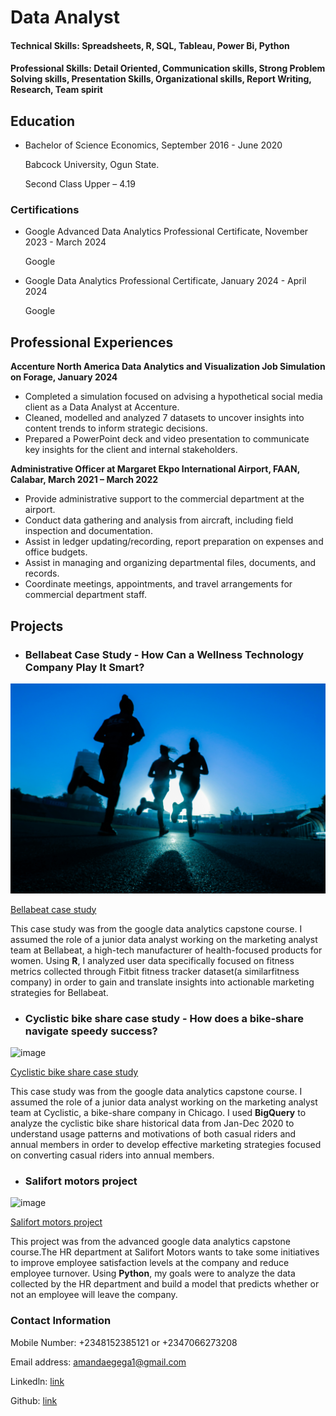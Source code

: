 # Data Analyst

#### Technical Skills: Spreadsheets, R, SQL, Tableau, Power Bi, Python

#### Professional Skills: Detail Oriented, Communication skills, Strong Problem Solving skills, Presentation Skills, Organizational skills, Report Writing, Research, Team spirit


## Education
* Bachelor of Science Economics, September 2016 - June 2020
                            
  Babcock University, Ogun State.

  Second Class Upper – 4.19


  
### Certifications
* Google Advanced Data Analytics Professional Certificate, November 2023 - March 2024
  
  Google
  

* Google Data Analytics Professional Certificate, January 2024 - April 2024

  Google



## Professional Experiences  
 **Accenture North America Data Analytics and Visualization Job Simulation on Forage, January 2024**

* Completed a simulation focused on advising a hypothetical social media client as a Data Analyst at Accenture.
* Cleaned, modelled and analyzed 7 datasets to uncover insights into content trends to inform strategic decisions.
* Prepared a PowerPoint deck and video presentation to communicate key insights for the client and internal stakeholders.

**Administrative Officer at Margaret Ekpo International Airport, FAAN, Calabar, March 2021 – March 2022**

* Provide administrative support to the commercial department at the airport.
* Conduct data gathering and analysis from aircraft, including field inspection and documentation.
* Assist in ledger updating/recording, report preparation on expenses and office budgets.
* Assist in managing and organizing departmental files, documents, and records.
* Coordinate meetings, appointments, and travel arrangements for commercial department staff.


## Projects 
* ### Bellabeat Case Study - How Can a Wellness Technology Company Play It Smart?

![image](/assets/img/fitness.jpg)

[Bellabeat case study](https://github.com/domeru369/Bellabeat-case-study)

This case study was from the google data analytics capstone course. I assumed the role of a junior data analyst working on the marketing analyst team at Bellabeat, a high-tech manufacturer of health-focused products for women. Using **R**, I analyzed user data specifically focused on fitness metrics collected through Fitbit fitness tracker dataset(a similarfitness company) in order to gain and translate insights into actionable marketing strategies for Bellabeat.



* ### Cyclistic bike share case study - How does a bike-share navigate speedy success?

![image](/assets/img/cyclist.jpg)

[Cyclistic bike share case study](https://github.com/domeru369/cyclistic-bike-share-case-study)

This case study was from the google data analytics capstone course. I assumed the role of a junior data analyst working on the marketing analyst team at Cyclistic, a bike-share company in Chicago.  I used **BigQuery** to analyze the cyclistic bike share historical data from Jan-Dec 2020 to understand usage patterns and motivations of both casual riders and annual members in order to develop effective marketing strategies focused on converting casual riders into annual members.



* ### Salifort motors project

![image](/assets/img/motors.png)

[Salifort motors project](https://github.com/domeru369/Salifort-motors-project)

This project was from the advanced google data analytics capstone course.The HR department at Salifort Motors wants to take some initiatives to improve employee satisfaction levels at the company and reduce employee turnover. Using **Python**, my goals were to analyze the data collected by the HR department and build a model that predicts whether or not an employee will leave the company.



### Contact Information
Mobile Number: +2348152385121 or +2347066273208

Email address: amandaegega1@gmail.com

Linkedln: [link](https://www.linkedin.com/in/amanda-egega-04bb8220a/)

Github: [link](https://github.com/domeru369)
